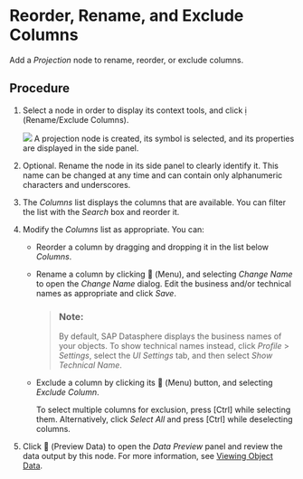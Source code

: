 <!-- loiob846d0d6a527489f8f173d89e6f440ac -->

<link rel="stylesheet" type="text/css" href="css/sap-icons.css"/>

# Reorder, Rename, and Exclude Columns

Add a *Projection* node to rename, reorder, or exclude columns.



## Procedure

1.  Select a node in order to display its context tools, and click <span class="SAP-icons-V5"></span> \(Rename/Exclude Columns\).

    ![](Acquiring-and-Preparing-Data-in-the-Data-Builder/images/Graphical_View_Editor_-_Projection_0cf3eea.gif) A projection node is created, its symbol is selected, and its properties are displayed in the side panel.

2.  Optional. Rename the node in its side panel to clearly identify it. This name can be changed at any time and can contain only alphanumeric characters and underscores.

3.  The *Columns* list displays the columns that are available. You can filter the list with the *Search* box and reorder it.

4.  Modify the *Columns* list as appropriate. You can:

    -   Reorder a column by dragging and dropping it in the list below *Columns*.
    -   Rename a column by clicking <span class="FPA-icons-V3"></span> \(Menu\), and selecting *Change Name* to open the *Change Name* dialog. Edit the business and/or technical names as appropriate and click *Save*.

        > ### Note:  
        > By default, SAP Datasphere displays the business names of your objects. To show technical names instead, click *Profile* \> *Settings*, select the *UI Settings* tab, and then select *Show Technical Name*.

    -   Exclude a column by clicking its <span class="FPA-icons-V3"></span> \(Menu\) button, and selecting *Exclude Column*.

        To select multiple columns for exclusion, press [Ctrl\] while selecting them. Alternatively, click *Select All* and press [Ctrl\] while deselecting columns.


5.  Click <span class="FPA-icons-V3"></span> \(Preview Data\) to open the *Data Preview* panel and review the data output by this node. For more information, see [Viewing Object Data](viewing-object-data-b338e4a.md).


